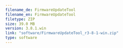```yaml
---
filename_de: FirmwareUpdateTool
filename_en: FirmwareUpdateTool
filetype: ZIP
size: 39.0 MB
version: 3.8.1.win
link: "software/FirmwareUpdateTool_r3-8-1-win.zip"
type: software
---
```


